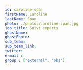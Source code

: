 ```yaml
---
id: caroline-span
firstName: Caroline
lastName: Span
photo: ./photos/caroline-span.jpg
job_title: Suivi experts
ghostName:
ghostPhoto:
sub_team:
sub_team_link:
twitter:
e-mail :
group : ["external", "obs"]
---
```


